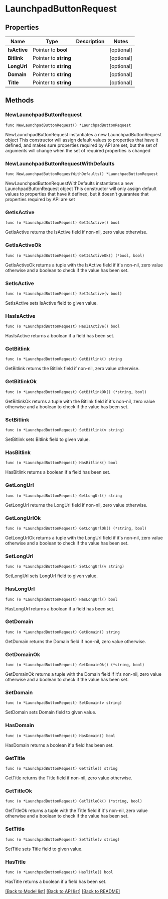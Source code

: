 # LaunchpadButtonRequest

## Properties

Name | Type | Description | Notes
------------ | ------------- | ------------- | -------------
**IsActive** | Pointer to **bool** |  | [optional] 
**Bitlink** | Pointer to **string** |  | [optional] 
**LongUrl** | Pointer to **string** |  | [optional] 
**Domain** | Pointer to **string** |  | [optional] 
**Title** | Pointer to **string** |  | [optional] 

## Methods

### NewLaunchpadButtonRequest

`func NewLaunchpadButtonRequest() *LaunchpadButtonRequest`

NewLaunchpadButtonRequest instantiates a new LaunchpadButtonRequest object
This constructor will assign default values to properties that have it defined,
and makes sure properties required by API are set, but the set of arguments
will change when the set of required properties is changed

### NewLaunchpadButtonRequestWithDefaults

`func NewLaunchpadButtonRequestWithDefaults() *LaunchpadButtonRequest`

NewLaunchpadButtonRequestWithDefaults instantiates a new LaunchpadButtonRequest object
This constructor will only assign default values to properties that have it defined,
but it doesn't guarantee that properties required by API are set

### GetIsActive

`func (o *LaunchpadButtonRequest) GetIsActive() bool`

GetIsActive returns the IsActive field if non-nil, zero value otherwise.

### GetIsActiveOk

`func (o *LaunchpadButtonRequest) GetIsActiveOk() (*bool, bool)`

GetIsActiveOk returns a tuple with the IsActive field if it's non-nil, zero value otherwise
and a boolean to check if the value has been set.

### SetIsActive

`func (o *LaunchpadButtonRequest) SetIsActive(v bool)`

SetIsActive sets IsActive field to given value.

### HasIsActive

`func (o *LaunchpadButtonRequest) HasIsActive() bool`

HasIsActive returns a boolean if a field has been set.

### GetBitlink

`func (o *LaunchpadButtonRequest) GetBitlink() string`

GetBitlink returns the Bitlink field if non-nil, zero value otherwise.

### GetBitlinkOk

`func (o *LaunchpadButtonRequest) GetBitlinkOk() (*string, bool)`

GetBitlinkOk returns a tuple with the Bitlink field if it's non-nil, zero value otherwise
and a boolean to check if the value has been set.

### SetBitlink

`func (o *LaunchpadButtonRequest) SetBitlink(v string)`

SetBitlink sets Bitlink field to given value.

### HasBitlink

`func (o *LaunchpadButtonRequest) HasBitlink() bool`

HasBitlink returns a boolean if a field has been set.

### GetLongUrl

`func (o *LaunchpadButtonRequest) GetLongUrl() string`

GetLongUrl returns the LongUrl field if non-nil, zero value otherwise.

### GetLongUrlOk

`func (o *LaunchpadButtonRequest) GetLongUrlOk() (*string, bool)`

GetLongUrlOk returns a tuple with the LongUrl field if it's non-nil, zero value otherwise
and a boolean to check if the value has been set.

### SetLongUrl

`func (o *LaunchpadButtonRequest) SetLongUrl(v string)`

SetLongUrl sets LongUrl field to given value.

### HasLongUrl

`func (o *LaunchpadButtonRequest) HasLongUrl() bool`

HasLongUrl returns a boolean if a field has been set.

### GetDomain

`func (o *LaunchpadButtonRequest) GetDomain() string`

GetDomain returns the Domain field if non-nil, zero value otherwise.

### GetDomainOk

`func (o *LaunchpadButtonRequest) GetDomainOk() (*string, bool)`

GetDomainOk returns a tuple with the Domain field if it's non-nil, zero value otherwise
and a boolean to check if the value has been set.

### SetDomain

`func (o *LaunchpadButtonRequest) SetDomain(v string)`

SetDomain sets Domain field to given value.

### HasDomain

`func (o *LaunchpadButtonRequest) HasDomain() bool`

HasDomain returns a boolean if a field has been set.

### GetTitle

`func (o *LaunchpadButtonRequest) GetTitle() string`

GetTitle returns the Title field if non-nil, zero value otherwise.

### GetTitleOk

`func (o *LaunchpadButtonRequest) GetTitleOk() (*string, bool)`

GetTitleOk returns a tuple with the Title field if it's non-nil, zero value otherwise
and a boolean to check if the value has been set.

### SetTitle

`func (o *LaunchpadButtonRequest) SetTitle(v string)`

SetTitle sets Title field to given value.

### HasTitle

`func (o *LaunchpadButtonRequest) HasTitle() bool`

HasTitle returns a boolean if a field has been set.


[[Back to Model list]](../README.md#documentation-for-models) [[Back to API list]](../README.md#documentation-for-api-endpoints) [[Back to README]](../README.md)


